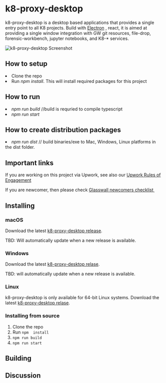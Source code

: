 


# k8-proxy-desktop
<p>k8-proxy-desktop is a desktop based applications that provides a single entry point to all K8 projects. Build with 
<a href="https://github.com/electron/electron"> Electron</a> , react, it is aimed at providing a single window integration with GW git resources, file-drop, forensic-workbench, jupyter notebooks, and K8-* services.</p>

![k8-proxy-desktop Screenshot](https://github.com/rajmbcoderx/k8-electron-react/blob/master/Screen-shot-1.png?raw=true)

<h2> How to setup</h2> 
<li>Clone the repo</li>
<li> Run<i> npm install</i>. This will install required packages for this project </li>

<h2> How to run</h2> 
<li> <i>npm run build</i> //build is requried to compile typescript</li> 
<li> <i>npm run start </i></li>

<h2> How to create distribution packages</h2> 
<li> <i>npm run dist</i> // build binaries/exe to Mac, Windows, Linux platforms in the dist folder. </li>

## Important links

If you are working on this project via Upwork, see also our [Upwork Rules of Engagement](https://github.com/filetrust/Open-Source/blob/master/upwork/rules-of-engagement.md)

If you are newcomer, then please check [Glasswall newcomers checklist ](https://github.com/filetrust/Open-Source )


## Installing

### macOS

Download the latest [k8-proxy-desktop release](https://github.com/k8-proxy/k8-proxy-desktop/suites/1223620215/artifacts/18333471).

TBD: Will automatically update when a new release is available.

### Windows

Download the latest [k8-proxy-desktop relase](https://github.com/k8-proxy/k8-proxy-desktop/suites/1223620215/artifacts/18333471).

TBD: will automatically update when a new release is available.


### Linux

k8-proxy-desktop is only available for 64-bit Linux systems.
Download the latest [k8-proxy-desktop relase](https://github.com/k8-proxy/k8-proxy-desktop/suites/1223620215/artifacts/18333471).

### Installing from source

1. Clone the repo
2. Run `npm  install`
3. `npm run build`
4. `npm run start`

## Building


## Discussion


